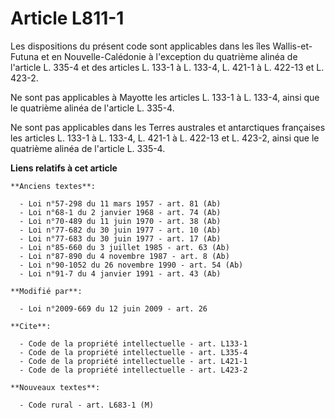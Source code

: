 # Article L811-1

Les dispositions du présent code sont applicables dans les îles Wallis-et-Futuna et en Nouvelle-Calédonie à l'exception du
quatrième alinéa de l'article L. 335-4 et des articles L. 133-1 à L. 133-4,
L. 421-1 à L. 422-13 et L. 423-2.

Ne sont pas applicables à Mayotte les articles L. 133-1 à L. 133-4, ainsi que le quatrième alinéa de l'article L. 335-4. 

Ne sont pas applicables dans les Terres australes et antarctiques françaises les articles L. 133-1 à L. 133-4, L. 421-1 à L.
422-13 et L. 423-2, ainsi que le quatrième alinéa de l'article L. 335-4.

**Liens relatifs à cet article**

	**Anciens textes**:

	  - Loi n°57-298 du 11 mars 1957 - art. 81 (Ab)
	  - Loi n°68-1 du 2 janvier 1968 - art. 74 (Ab)
	  - Loi n°70-489 du 11 juin 1970 - art. 38 (Ab)
	  - Loi n°77-682 du 30 juin 1977 - art. 10 (Ab)
	  - Loi n°77-683 du 30 juin 1977 - art. 17 (Ab)
	  - Loi n°85-660 du 3 juillet 1985 - art. 63 (Ab)
	  - Loi n°87-890 du 4 novembre 1987 - art. 8 (Ab)
	  - Loi n°90-1052 du 26 novembre 1990 - art. 54 (Ab)
	  - Loi n°91-7 du 4 janvier 1991 - art. 43 (Ab)

	**Modifié par**:

	  - Loi n°2009-669 du 12 juin 2009 - art. 26

	**Cite**:

	  - Code de la propriété intellectuelle - art. L133-1
	  - Code de la propriété intellectuelle - art. L335-4
	  - Code de la propriété intellectuelle - art. L421-1
	  - Code de la propriété intellectuelle - art. L423-2

	**Nouveaux textes**:

	  - Code rural - art. L683-1 (M)
